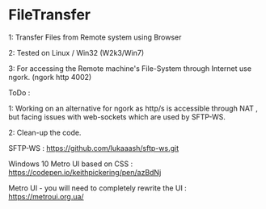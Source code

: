 # FileTransfer

1: Transfer Files from Remote system using Browser 

2: Tested on Linux / Win32 (W2k3/Win7)

3: For accessing the Remote machine's File-System through Internet use ngork. (ngork http 4002)

ToDo :

1: Working on an alternative for ngork as http/s is accessible through NAT , but facing issues with web-sockets which are used by SFTP-WS.

2: Clean-up the code.

SFTP-WS : https://github.com/lukaaash/sftp-ws.git

Windows 10 Metro UI based on CSS : https://codepen.io/keithpickering/pen/azBdNj

Metro UI - you will need to completely rewrite the UI : https://metroui.org.ua/
